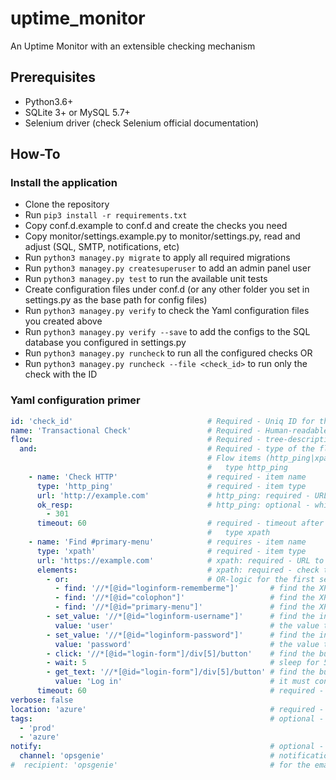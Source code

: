 # uptime_monitor

An Uptime Monitor with an extensible checking mechanism

## Prerequisites

* Python3.6+
* SQLite 3+ or MySQL 5.7+
* Selenium driver (check Selenium official documentation)

## How-To

### Install the application

* Clone the repository
* Run `pip3 install -r requirements.txt`
* Copy conf.d.example to conf.d and create the checks you need
* Copy monitor/settings.example.py to monitor/settings.py, read and adjust (SQL, SMTP, notifications, etc)
* Run `python3 managey.py migrate` to apply all required migrations
* Run `python3 managey.py createsuperuser` to add an admin panel user
* Run `python3 managey.py test` to run the available unit tests
* Create configuration files under conf.d (or any other folder you set in settings.py as the base path for config files)
* Run `python3 managey.py verify` to check the Yaml configuration files you created above
* Run `python3 managey.py verify --save` to add the configs to the SQL database you configured in settings.py
* Run `python3 managey.py runcheck` to run all the configured checks OR
* Run `python3 managey.py runcheck --file <check_id>` to run only the check with the ID

### Yaml configuration primer

```yaml
id: 'check_id'                              # Required - Uniq ID for the check config
name: 'Transactional Check'                 # Required - Human-readable name
flow:                                       # Required - tree-description of the check flow
  and:                                      # Required - type of the flow - can be either "or" or "and"
                                            # Flow items (http_ping|xpath)
                                            #   type http_ping
    - name: 'Check HTTP'                    # required - item name
      type: 'http_ping'                     # required - item type
      url: 'http://example.com'             # http_ping: required - URL to check
      ok_resp:                              # http_ping: optional - which codes count as a good response
        - 301
      timeout: 60                           # required - timeout after which an error will be thrown
                                            #   type xpath
    - name: 'Find #primary-menu'            # requires - item name
      type: 'xpath'                         # required - item type
      url: 'https://example.com'            # xpath: required - URL to check
      elements:                             # xpath: required - check tree-description for the check (AND-logic default)
        - or:                               # OR-logic for the first set of tasks in the check
          - find: '//*[@id="loginform-rememberme"]'       # find the XPath on the page
          - find: '//*[@id="colophon"]'                   # find the XPath on the page
          - find: '//*[@id="primary-menu"]'               # find the XPath on the page
        - set_value: '//*[@id="loginform-username"]'      # find the input on the page and set its value 
          value: 'user'                                   # the value to set
        - set_value: '//*[@id="loginform-password"]'      # find the input on the page and set its value
          value: 'password'                               # the value to set
        - click: '//*[@id="login-form"]/div[5]/button'    # find the button on the page and click on it
        - wait: 5                                         # sleep for 5 sec
        - get_text: '//*[@id="login-form"]/div[5]/button' # find the button on the page and check its text
          value: 'Log in'                                 # it must contain the value
      timeout: 60                                         # required - timeout after which an error will be thrown
verbose: false
location: 'azure'                                         # required - from which location we run the check
tags:                                                     # optional - tags for the check
  - 'prod'
  - 'azure'
notify:                                                   # optional - notification settings
  channel: 'opsgenie'                                     # notification channel
#  recipient: 'opsgenie'                                  # for the email channel - notification recipient(s)
```